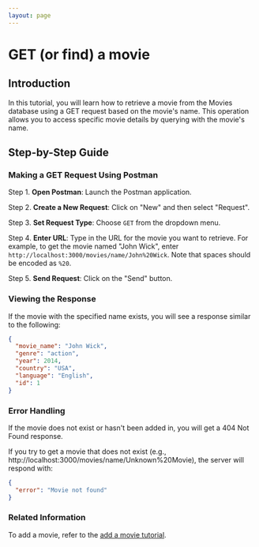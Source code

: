 ```yaml
---
layout: page
---
```


# GET (or find) a movie 

## Introduction

In this tutorial, you will learn how to retrieve a movie from the Movies database using a GET request based on the movie's name. 
This operation allows you to access specific movie details by querying with the movie's name.

## Step-by-Step Guide

### Making a GET Request Using Postman

Step 1. **Open Postman**: Launch the Postman application.

Step 2. **Create a New Request**: Click on "New" and then select "Request".

Step 3. **Set Request Type**: Choose `GET` from the dropdown menu.

Step 4. **Enter URL**: Type in the URL for the movie you want to retrieve. For example, to get the movie named "John Wick", enter `http://localhost:3000/movies/name/John%20Wick`. Note that spaces should be encoded as `%20`.

Step 5. **Send Request**: Click on the "Send" button.

### Viewing the Response

If the movie with the specified name exists, you will see a response similar to the following:

```json
{
  "movie_name": "John Wick",
  "genre": "action",
  "year": 2014,
  "country": "USA",
  "language": "English",
  "id": 1
}
```

### Error Handling

If the movie does not exist or hasn't been added in, you will get a 404 Not Found response.

If you try to get a movie that does not exist (e.g., http://localhost:3000/movies/name/Unknown%20Movie), the server will respond with:

```json
{
  "error": "Movie not found"
}
```

### Related Information

To add a movie, refer to the [add a movie tutorial](docs/tutorials/add_a_movie.md). 

